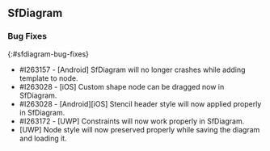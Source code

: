 ## SfDiagram

### Bug Fixes
{:#sfdiagram-bug-fixes}
* \#I263157 - [Android] SfDiagram will no longer crashes while adding template to node.
* \#I263028 - [iOS] Custom shape node can be dragged now in SfDiagram. 
* \#I263028 - [Android][iOS] Stencil header style will now applied properly in SfDiagram.
* \#I263172 - [UWP] Constraints will now work properly in SfDiagram.
* [UWP] Node style will now preserved properly while saving the diagram and loading it.